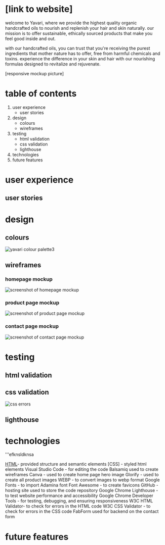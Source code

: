 # [link to website]

welcome to Yavari, where we provide the highest quality organic handcrafted oils to nourish and replenish your hair and skin naturally. our mission is to offer sustainable, ethically sourced products that make you feel good inside and out. 

with our handcrafted oils, you can trust that you're receiving the purest ingredients that mother nature has to offer, free from harmful chemicals and toxins. experience the difference in your skin and hair with our nourishing formulas designed to revitalize and rejuvenate.

[responsive mockup picture]

# table of contents

1. user experience
   - user stories
2. design
   - colours
   - wireframes
3. testing
   - html validation
   - css validation
   - lighthouse
4. technologies
5. future features

# user experience
## user stories

# design
## colours
![yavari colour palette3](https://github.com/elfitron/yavari/assets/161019521/63108bfd-a688-44b6-8e42-a5bdb291cf2b)

## wireframes
### homepage mockup
![screenshot of homepage mockup](https://share.balsamiq.com/c/rYU2L8x4rinogHKddZDbD3.png)

### product page mockup
![screenshot of product page mockup](https://share.balsamiq.com/c/xyQxzN73zdAbYgvv4QXK9P.png)

### contact page mockup
![screenshot of contact page mockup](https://share.balsamiq.com/c/2GWew3yDnByuk6JdNigTmT.png)

# testing

## html validation

## css validation
![css errors](https://github.com/elfitron/yavari/assets/161019521/8fccc25a-9835-494b-8059-c4b5c450aa71)


## lighthouse

# technologies
'''efknsldknsa

[HTML](https://web.dev/learn/html/overview/)- provided structure and semantic elements 
[CSS] - styled html elements 
Visual Studio Code - for editing the code
Balsamiq used to create wireframes
Canva - used to create home page hero image
Glorify - used to create all product images
WEBP - to convert images to webp format
Google Fonts - to import Adamina font
Font Awesome - to create favicons
GitHub - hosting site used to store the code repository
Google Chrome Lighthouse - to test website performance and accessibility
Google Chrome Developer Tools - for testing, debugging, and ensuring responsiveness
W3C HTML Validator- to check for errors in the HTML code
W3C CSS Validator - to check for errors in the CSS code
FabForm used for backend on the contact form


# future features






